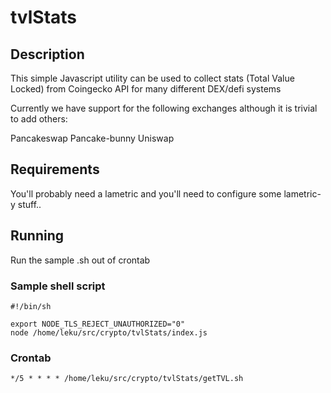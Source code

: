 # tvlStats

## Description

This simple Javascript utility can be used to collect stats (Total Value Locked) from
Coingecko API for many different DEX/defi systems

Currently we have support for the following exchanges although it is trivial to add others:

Pancakeswap
Pancake-bunny
Uniswap

## Requirements

You'll probably need a lametric and you'll need to configure some lametric-y stuff..

## Running

Run the sample .sh out of crontab 

### Sample shell script

```shell
#!/bin/sh

export NODE_TLS_REJECT_UNAUTHORIZED="0" 
node /home/leku/src/crypto/tvlStats/index.js
```

### Crontab

```shell
*/5 * * * * /home/leku/src/crypto/tvlStats/getTVL.sh
```
